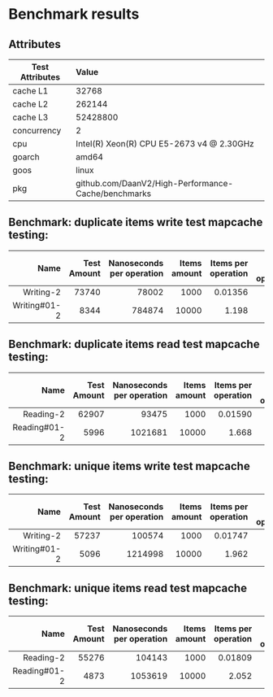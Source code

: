 # Benchmark results

## Attributes

|Test Attributes|Value|
|---------------|:-----|
|cache L1|32768|
|cache L2|262144|
|cache L3|52428800|
|concurrency|2|
|cpu|Intel(R) Xeon(R) CPU E5-2673 v4 @ 2.30GHz|
|goarch|amd64|
|goos|linux|
|pkg|github.com/DaanV2/High-Performance-Cache/benchmarks|

## Benchmark: duplicate items write test mapcache testing: 

|Name|Test Amount|Nanoseconds per operation|Items amount|Items per operation|Bytes per operation|Allocations per operation|
|----:|---:|---:|---:|---:|---:|---:|
|Writing-2|73740|78002|1000|0.01356|168|4|
|Writing#01-2|8344|784874|10000|1.198|168|4|

## Benchmark: duplicate items read test mapcache testing: 

|Name|Test Amount|Nanoseconds per operation|Items amount|Items per operation|Bytes per operation|Allocations per operation|
|----:|---:|---:|---:|---:|---:|---:|
|Reading-2|62907|93475|1000|0.01590|176|4|
|Reading#01-2|5996|1021681|10000|1.668|176|4|

## Benchmark: unique items write test mapcache testing: 

|Name|Test Amount|Nanoseconds per operation|Items amount|Items per operation|Bytes per operation|Allocations per operation|
|----:|---:|---:|---:|---:|---:|---:|
|Writing-2|57237|100574|1000|0.01747|168|4|
|Writing#01-2|5096|1214998|10000|1.962|168|4|

## Benchmark: unique items read test mapcache testing: 

|Name|Test Amount|Nanoseconds per operation|Items amount|Items per operation|Bytes per operation|Allocations per operation|
|----:|---:|---:|---:|---:|---:|---:|
|Reading-2|55276|104143|1000|0.01809|176|4|
|Reading#01-2|4873|1053619|10000|2.052|176|4|

